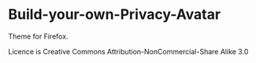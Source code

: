 # Build-your-own-Privacy-Avatar

Theme for Firefox.

Licence is Creative Commons Attribution-NonCommercial-Share Alike 3.0
